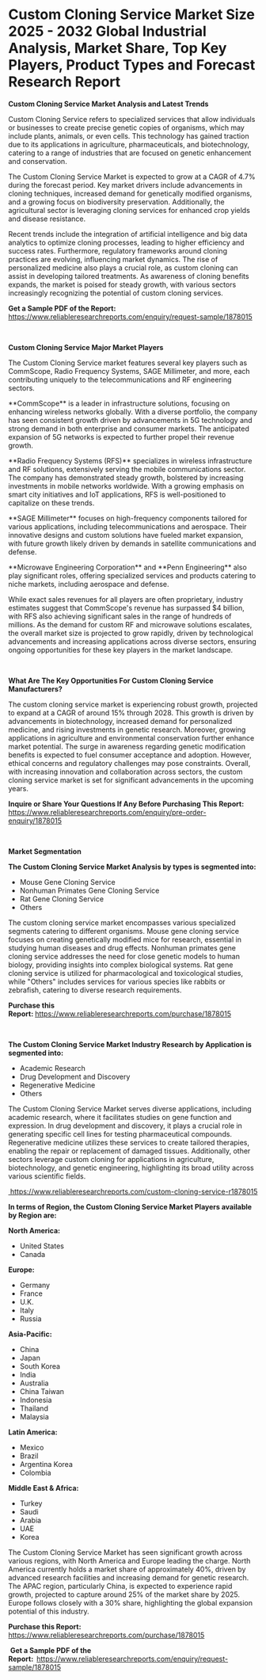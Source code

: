 <p><h1>Custom Cloning Service Market Size 2025 - 2032 Global Industrial Analysis, Market Share, Top Key Players, Product Types and Forecast Research Report</h1></p><p><strong>Custom Cloning Service Market Analysis and Latest Trends</strong></p>
<p><p>Custom Cloning Service refers to specialized services that allow individuals or businesses to create precise genetic copies of organisms, which may include plants, animals, or even cells. This technology has gained traction due to its applications in agriculture, pharmaceuticals, and biotechnology, catering to a range of industries that are focused on genetic enhancement and conservation.</p><p>The Custom Cloning Service Market is expected to grow at a CAGR of 4.7% during the forecast period. Key market drivers include advancements in cloning techniques, increased demand for genetically modified organisms, and a growing focus on biodiversity preservation. Additionally, the agricultural sector is leveraging cloning services for enhanced crop yields and disease resistance.</p><p>Recent trends include the integration of artificial intelligence and big data analytics to optimize cloning processes, leading to higher efficiency and success rates. Furthermore, regulatory frameworks around cloning practices are evolving, influencing market dynamics. The rise of personalized medicine also plays a crucial role, as custom cloning can assist in developing tailored treatments. As awareness of cloning benefits expands, the market is poised for steady growth, with various sectors increasingly recognizing the potential of custom cloning services.</p></p>
<p><strong>Get a Sample PDF of the Report:&nbsp;</strong> <a href="https://www.reliableresearchreports.com/enquiry/request-sample/1878015?utm_campaign=2290&utm_medium=2&utm_source=Github&utm_content=ia&utm_term=13042025&utm_id=custom-cloning-service">https://www.reliableresearchreports.com/enquiry/request-sample/1878015</a></p>
<p>&nbsp;</p>
<p><strong>Custom Cloning Service Major Market Players</strong></p>
<p><p>The Custom Cloning Service market features several key players such as CommScope, Radio Frequency Systems, SAGE Millimeter, and more, each contributing uniquely to the telecommunications and RF engineering sectors. </p><p>**CommScope** is a leader in infrastructure solutions, focusing on enhancing wireless networks globally. With a diverse portfolio, the company has seen consistent growth driven by advancements in 5G technology and strong demand in both enterprise and consumer markets. The anticipated expansion of 5G networks is expected to further propel their revenue growth.</p><p>**Radio Frequency Systems (RFS)** specializes in wireless infrastructure and RF solutions, extensively serving the mobile communications sector. The company has demonstrated steady growth, bolstered by increasing investments in mobile networks worldwide. With a growing emphasis on smart city initiatives and IoT applications, RFS is well-positioned to capitalize on these trends.</p><p>**SAGE Millimeter** focuses on high-frequency components tailored for various applications, including telecommunications and aerospace. Their innovative designs and custom solutions have fueled market expansion, with future growth likely driven by demands in satellite communications and defense.</p><p>**Microwave Engineering Corporation** and **Penn Engineering** also play significant roles, offering specialized services and products catering to niche markets, including aerospace and defense. </p><p>While exact sales revenues for all players are often proprietary, industry estimates suggest that CommScope's revenue has surpassed $4 billion, with RFS also achieving significant sales in the range of hundreds of millions. As the demand for custom RF and microwave solutions escalates, the overall market size is projected to grow rapidly, driven by technological advancements and increasing applications across diverse sectors, ensuring ongoing opportunities for these key players in the market landscape.</p></p>
<p>&nbsp;</p>
<p><strong>What Are The Key Opportunities For Custom Cloning Service Manufacturers?</strong></p>
<p><p>The custom cloning service market is experiencing robust growth, projected to expand at a CAGR of around 15% through 2028. This growth is driven by advancements in biotechnology, increased demand for personalized medicine, and rising investments in genetic research. Moreover, growing applications in agriculture and environmental conservation further enhance market potential. The surge in awareness regarding genetic modification benefits is expected to fuel consumer acceptance and adoption. However, ethical concerns and regulatory challenges may pose constraints. Overall, with increasing innovation and collaboration across sectors, the custom cloning service market is set for significant advancements in the upcoming years.</p></p>
<p><strong>Inquire or Share Your Questions If Any Before Purchasing This Report:</strong> <a href="https://www.reliableresearchreports.com/enquiry/pre-order-enquiry/1878015?utm_campaign=2290&utm_medium=2&utm_source=Github&utm_content=ia&utm_term=13042025&utm_id=custom-cloning-service">https://www.reliableresearchreports.com/enquiry/pre-order-enquiry/1878015</a></p>
<p>&nbsp;</p>
<p><strong>Market Segmentation</strong></p>
<p><strong>The Custom Cloning Service Market Analysis by types is segmented into:</strong></p>
<p><ul><li>Mouse Gene Cloning Service</li><li>Nonhuman Primates Gene Cloning Service</li><li>Rat Gene Cloning Service</li><li>Others</li></ul></p>
<p><p>The custom cloning service market encompasses various specialized segments catering to different organisms. Mouse gene cloning service focuses on creating genetically modified mice for research, essential in studying human diseases and drug effects. Nonhuman primates gene cloning service addresses the need for close genetic models to human biology, providing insights into complex biological systems. Rat gene cloning service is utilized for pharmacological and toxicological studies, while "Others" includes services for various species like rabbits or zebrafish, catering to diverse research requirements.</p></p>
<p><strong>Purchase this Report:&nbsp;</strong><a href="https://www.reliableresearchreports.com/purchase/1878015?utm_campaign=2290&utm_medium=2&utm_source=Github&utm_content=ia&utm_term=13042025&utm_id=custom-cloning-service">https://www.reliableresearchreports.com/purchase/1878015</a></p>
<p>&nbsp;</p>
<p><strong>The Custom Cloning Service Market Industry Research by Application is segmented into:</strong></p>
<p><ul><li>Academic Research</li><li>Drug Development and Discovery</li><li>Regenerative Medicine</li><li>Others</li></ul></p>
<p><p>The Custom Cloning Service Market serves diverse applications, including academic research, where it facilitates studies on gene function and expression. In drug development and discovery, it plays a crucial role in generating specific cell lines for testing pharmaceutical compounds. Regenerative medicine utilizes these services to create tailored therapies, enabling the repair or replacement of damaged tissues. Additionally, other sectors leverage custom cloning for applications in agriculture, biotechnology, and genetic engineering, highlighting its broad utility across various scientific fields.</p></p>
<p><a href="https://www.reliableresearchreports.com/custom-cloning-service-r1878015?utm_campaign=2290&utm_medium=2&utm_source=Github&utm_content=ia&utm_term=13042025&utm_id=custom-cloning-service">&nbsp;https://www.reliableresearchreports.com/custom-cloning-service-r1878015</a></p>
<p><strong>In terms of Region, the Custom Cloning Service Market Players available by Region are:</strong></p>
<p>
    <p> <strong> North America: </strong>
        <ul>
            <li>United States</li>
            <li>Canada</li>
        </ul>
        </p> 
    <p> <strong> Europe: </strong>
        <ul>
            <li>Germany</li>
            <li>France</li>
            <li>U.K.</li>
            <li>Italy</li>
            <li>Russia</li>
        </ul>
        </p> 
    <p> <strong> Asia-Pacific: </strong>
        <ul>
            <li>China</li>
            <li>Japan</li>
            <li>South Korea</li>
            <li>India</li>
            <li>Australia</li>
            <li>China Taiwan</li>
            <li>Indonesia</li>
            <li>Thailand</li>
            <li>Malaysia</li>
        </ul>
        </p> 
    <p> <strong> Latin America: </strong>
        <ul>
            <li>Mexico</li>
            <li>Brazil</li>
            <li>Argentina Korea</li>
            <li>Colombia</li>
        </ul>
        </p> 
    <p> <strong> Middle East & Africa: </strong>
        <ul>
            <li>Turkey</li>
            <li>Saudi</li>
            <li>Arabia</li>
            <li>UAE</li>
            <li>Korea</li>
        </ul>
    </p>
    </p>
<p><p>The Custom Cloning Service Market has seen significant growth across various regions, with North America and Europe leading the charge. North America currently holds a market share of approximately 40%, driven by advanced research facilities and increasing demand for genetic research. The APAC region, particularly China, is expected to experience rapid growth, projected to capture around 25% of the market share by 2025. Europe follows closely with a 30% share, highlighting the global expansion potential of this industry.</p></p>
<p><strong>Purchase this Report: </strong><a href="https://www.reliableresearchreports.com/purchase/1878015?utm_campaign=2290&utm_medium=2&utm_source=Github&utm_content=ia&utm_term=13042025&utm_id=custom-cloning-service">https://www.reliableresearchreports.com/purchase/1878015</a></p>
<p>&nbsp;<strong>Get a Sample PDF of the Report:&nbsp;&nbsp;</strong><a href="https://www.reliableresearchreports.com/enquiry/request-sample/1878015?utm_campaign=2290&utm_medium=2&utm_source=Github&utm_content=ia&utm_term=13042025&utm_id=custom-cloning-service">https://www.reliableresearchreports.com/enquiry/request-sample/1878015</a></p>
<p><strong></strong></p>
<p><p></p><p></p><p></p></p>